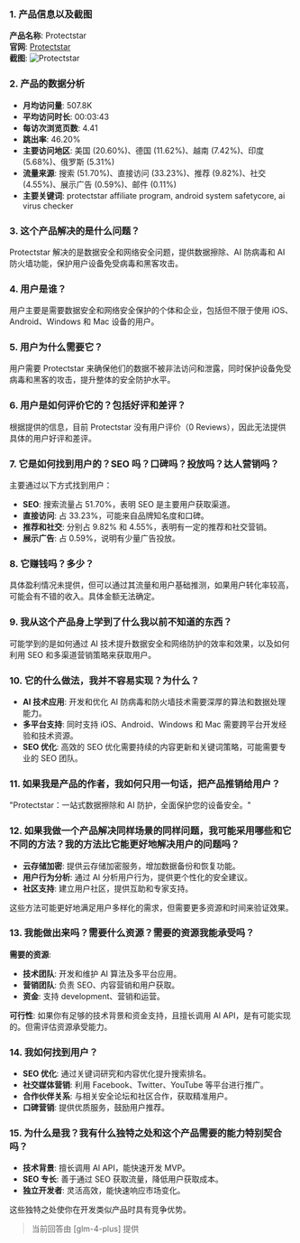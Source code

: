 ### 1. 产品信息以及截图

**产品名称**: Protectstar  
**官网**: [Protectstar](https://protectstar.com)  
**截图**: ![Protectstar](https://cdn-images.toolify.ai/170349938087926089.jpg)

### 2. 产品的数据分析

- **月均访问量**: 507.8K
- **平均访问时长**: 00:03:43
- **每访次浏览页数**: 4.41
- **跳出率**: 46.20%
- **主要访问地区**: 美国 (20.60%)、德国 (11.62%)、越南 (7.42%)、印度 (5.68%)、俄罗斯 (5.31%)
- **流量来源**: 搜索 (51.70%)、直接访问 (33.23%)、推荐 (9.82%)、社交 (4.55%)、展示广告 (0.59%)、邮件 (0.11%)
- **主要关键词**: protectstar affiliate program, android system safetycore, ai virus checker

### 3. 这个产品解决的是什么问题？

Protectstar 解决的是数据安全和网络安全问题，提供数据擦除、AI 防病毒和 AI 防火墙功能，保护用户设备免受病毒和黑客攻击。

### 4. 用户是谁？

用户主要是需要数据安全和网络安全保护的个体和企业，包括但不限于使用 iOS、Android、Windows 和 Mac 设备的用户。

### 5. 用户为什么需要它？

用户需要 Protectstar 来确保他们的数据不被非法访问和泄露，同时保护设备免受病毒和黑客的攻击，提升整体的安全防护水平。

### 6. 用户是如何评价它的？包括好评和差评？

根据提供的信息，目前 Protectstar 没有用户评价（0 Reviews），因此无法提供具体的用户好评和差评。

### 7. 它是如何找到用户的？SEO 吗？口碑吗？投放吗？达人营销吗？

主要通过以下方式找到用户：
- **SEO**: 搜索流量占 51.70%，表明 SEO 是主要用户获取渠道。
- **直接访问**: 占 33.23%，可能来自品牌知名度和口碑。
- **推荐和社交**: 分别占 9.82% 和 4.55%，表明有一定的推荐和社交营销。
- **展示广告**: 占 0.59%，说明有少量广告投放。

### 8. 它赚钱吗？多少？

具体盈利情况未提供，但可以通过其流量和用户基础推测，如果用户转化率较高，可能会有不错的收入。具体金额无法确定。

### 9. 我从这个产品身上学到了什么我以前不知道的东西？

可能学到的是如何通过 AI 技术提升数据安全和网络防护的效率和效果，以及如何利用 SEO 和多渠道营销策略来获取用户。

### 10. 它的什么做法，我并不容易实现？为什么？

- **AI 技术应用**: 开发和优化 AI 防病毒和防火墙技术需要深厚的算法和数据处理能力。
- **多平台支持**: 同时支持 iOS、Android、Windows 和 Mac 需要跨平台开发经验和技术资源。
- **SEO 优化**: 高效的 SEO 优化需要持续的内容更新和关键词策略，可能需要专业的 SEO 团队。

### 11. 如果我是产品的作者，我如何只用一句话，把产品推销给用户？

"Protectstar：一站式数据擦除和 AI 防护，全面保护您的设备安全。"

### 12. 如果我做一个产品解决同样场景的同样问题，我可能采用哪些和它不同的方法？我的方法比它能更好地解决用户的问题吗？

- **云存储加密**: 提供云存储加密服务，增加数据备份和恢复功能。
- **用户行为分析**: 通过 AI 分析用户行为，提供更个性化的安全建议。
- **社区支持**: 建立用户社区，提供互助和专家支持。

这些方法可能更好地满足用户多样化的需求，但需要更多资源和时间来验证效果。

### 13. 我能做出来吗？需要什么资源？需要的资源我能承受吗？

**需要的资源**:
- **技术团队**: 开发和维护 AI 算法及多平台应用。
- **营销团队**: 负责 SEO、内容营销和用户获取。
- **资金**: 支持 development、营销和运营。

**可行性**:
如果你有足够的技术背景和资金支持，且擅长调用 AI API，是有可能实现的。但需评估资源承受能力。

### 14. 我如何找到用户？

- **SEO 优化**: 通过关键词研究和内容优化提升搜索排名。
- **社交媒体营销**: 利用 Facebook、Twitter、YouTube 等平台进行推广。
- **合作伙伴关系**: 与相关安全论坛和社区合作，获取精准用户。
- **口碑营销**: 提供优质服务，鼓励用户推荐。

### 15. 为什么是我？我有什么独特之处和这个产品需要的能力特别契合吗？

- **技术背景**: 擅长调用 AI API，能快速开发 MVP。
- **SEO 专长**: 善于通过 SEO 获取流量，降低用户获取成本。
- **独立开发者**: 灵活高效，能快速响应市场变化。

这些独特之处使你在开发类似产品时具有竞争优势。

> 当前回答由 [glm-4-plus] 提供